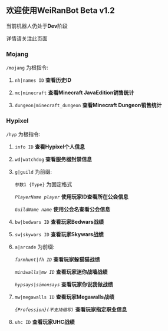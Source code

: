 ## 欢迎使用WeiRanBot Beta v1.2

当前机器人仍处于**Dev**阶段

详情请关注此页面

### Mojang

`/mojang` 为根指令:

1. `nh|names ID` **查看历史ID**

2. `mc|minecraft` **查看Minecraft JavaEdition销售统计**

3. `dungeon|minecraft_dungeon` **查看Minecraft Dungeon销售统计**

### Hypixel

`/hyp` 为根指令:

1. `info ID` **查看Hypixel个人信息**

1. `wd|watchdog` **查看服务器封禁信息**

1. `g|guild` 为前缀:
   
   `参数1 {Type}` 为固定格式
   
   _`PlayerName player`_ **使用玩家ID查看所在公会信息**
   
   _`GuildName name`_ **使用公会名查看公会信息**

1. `bw|bedwars ID` **查看玩家Bedwars战绩**

1. `sw|skywars ID` **查看玩家Skywars战绩**

1. `a|arcade` 为前缀:

   _`farmhunt|fh ID`_ **查看玩家躲猫猫战绩**

   _`miniwalls|mw ID`_ **查看玩家迷你战墙战绩**  
   
   _`hypsays|simonsays`_ **查看玩家你说我做战绩**
   
1. `mw|megawalls ID` **查看玩家Megawalls战绩**

   _`{Profession}(不支持缩写)`_ **查看玩家指定职业信息**
   
1. `uhc ID` **查看玩家UHC战绩**
